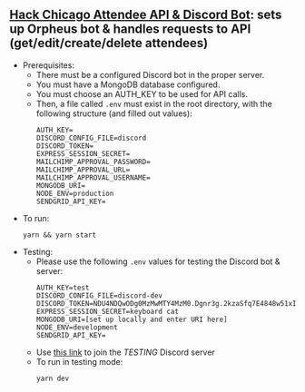 ## [Hack Chicago Attendee API & Discord Bot](https://github.com/zanedb/hackchicago-api/blob/master/app.js): sets up Orpheus bot & handles requests to API (get/edit/create/delete attendees)
  - Prerequisites:
    - There must be a configured Discord bot in the proper server.
    - You must have a MongoDB database configured.
    - You must choose an AUTH_KEY to be used for API calls.
    - Then, a file called `.env` must exist in the root directory, with the following structure (and filled out values):
      ```
      AUTH_KEY=
      DISCORD_CONFIG_FILE=discord
      DISCORD_TOKEN=
      EXPRESS_SESSION_SECRET=
      MAILCHIMP_APPROVAL_PASSWORD=
      MAILCHIMP_APPROVAL_URL=
      MAILCHIMP_APPROVAL_USERNAME=
      MONGODB_URI=
      NODE_ENV=production
      SENDGRID_API_KEY=
      ```
  - To run:
    ```
    yarn && yarn start
    ```
  - Testing:
    - Please use the following `.env` values for testing the Discord bot & server:
      ```
      AUTH_KEY=test
      DISCORD_CONFIG_FILE=discord-dev
      DISCORD_TOKEN=NDU4NDQwODg0MzMwMTY4MzM0.Dgnr3g.2kzaSfq7E4848w51xIsV3FuZmeY
      EXPRESS_SESSION_SECRET=keyboard cat
      MONGODB_URI=[set up locally and enter URI here]
      NODE_ENV=development
      SENDGRID_API_KEY=
      ```
    - Use [this link](https://discord.gg/UE8ZMgr) to join the *TESTING* Discord server
    - To run in testing mode:
      ```
      yarn dev
      ```